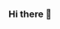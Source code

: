 ### Hi there 👋

<!--
**20202206zjr/20202206zjr** is a ✨ _special_ ✨ repository because its `README.md` (this file) appears on your GitHub profile.

Here are some ideas to get you started:

一个简单的基于openeuler的线程库与演示系统，基于时间片轮转算法、动态时间片调整算法与抢占式优先级优先算法
-->

